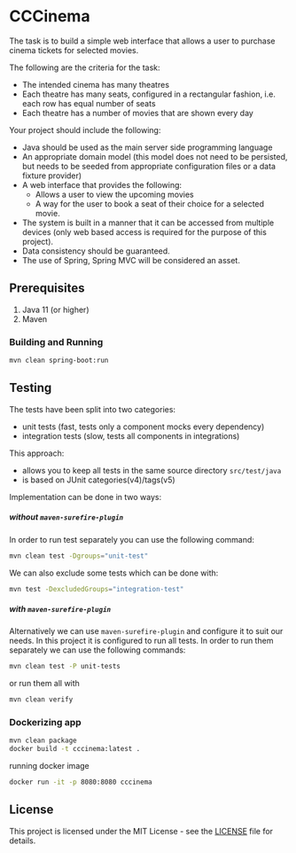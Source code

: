 # CCCinema

The task is to build a simple web interface that allows a user to purchase cinema tickets for selected movies.

The following are the criteria for the task:
  * The intended cinema has many theatres
  * Each theatre has many seats, configured in a rectangular fashion, i.e. each row has equal number of seats
  * Each theatre has a number of movies that are shown every day

Your project should include the following:
  * Java should be used as the main server side programming language
  * An appropriate domain model (this model does not need to be persisted, but needs to be seeded from appropriate configuration files or a data fixture provider)
  * A web interface that provides the following:
    - Allows a user to view the upcoming movies
    - A way for the user to book a seat of their choice for a selected movie.
  * The system is built in a manner that it can be accessed from multiple devices (only web based access is required for the purpose of this project).
  * Data consistency should be guaranteed.
  * The use of Spring, Spring MVC will be considered an asset. 

## Prerequisites

1. Java 11 (or higher)
2. Maven

### Building and Running

```bash
mvn clean spring-boot:run
```

## Testing

The tests have been split into two categories:
- unit tests (fast, tests only a component mocks every dependency)
- integration tests (slow, tests all components in integrations)

This approach:
- allows you to keep all tests in the same source directory `src/test/java`
- is based on JUnit categories(v4)/tags(v5)

Implementation can be done in two ways:

##### without `maven-surefire-plugin` 

In order to run test separately you can use the following command:
```bash
mvn clean test -Dgroups="unit-test"
```

We can also exclude some tests which can be done with: 
```bash
mvn test -DexcludedGroups="integration-test"
```

##### with `maven-surefire-plugin`

Alternatively we can use `maven-surefire-plugin` and configure it to suit our needs. In this project it is configured to run all tests. In order to run them separately we can use the following commands:
```bash
mvn clean test -P unit-tests
```
or run them all with 
```bash
mvn clean verify
```

### Dockerizing app

```bash
mvn clean package
docker build -t cccinema:latest .
```

running docker image

```bash
docker run -it -p 8080:8080 cccinema
```

## License

This project is licensed under the MIT License - see the [LICENSE](LICENSE) file for details.
